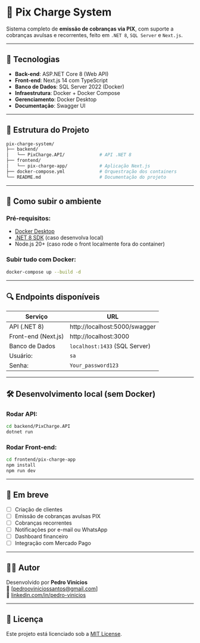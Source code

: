 # 💸 Pix Charge System

Sistema completo de **emissão de cobranças via PIX**, com suporte a cobranças avulsas e recorrentes, feito em `.NET 8`, `SQL Server` e `Next.js`.

---

## 🚀 Tecnologias

- **Back-end**: ASP.NET Core 8 (Web API)
- **Front-end**: Next.js 14 com TypeScript
- **Banco de Dados**: SQL Server 2022 (Docker)
- **Infraestrutura**: Docker + Docker Compose
- **Gerenciamento**: Docker Desktop
- **Documentação**: Swagger UI

---

## 📁 Estrutura do Projeto

```bash
pix-charge-system/
├── backend/
│   └── PixCharge.API/             # API .NET 8
├── frontend/
│   └── pix-charge-app/            # Aplicação Next.js
├── docker-compose.yml             # Orquestração dos containers
└── README.md                      # Documentação do projeto
```

---

## 🐳 Como subir o ambiente

### Pré-requisitos:

- [Docker Desktop](https://www.docker.com/products/docker-desktop)
- [.NET 8 SDK](https://dotnet.microsoft.com/en-us/download/dotnet/8.0) (caso desenvolva local)
- Node.js 20+ (caso rode o front localmente fora do container)

### Subir tudo com Docker:

```bash
docker-compose up --build -d
```

---

## 🔍 Endpoints disponíveis

| Serviço        | URL                        |
|----------------|----------------------------|
| API (.NET 8)   | http://localhost:5000/swagger |
| Front-end (Next.js) | http://localhost:3000 |
| Banco de Dados | `localhost:1433` (SQL Server) |
| Usuário:       | `sa`                        |
| Senha:         | `Your_password123`         |

---

## 🛠️ Desenvolvimento local (sem Docker)

### Rodar API:

```bash
cd backend/PixCharge.API
dotnet run
```

### Rodar Front-end:

```bash
cd frontend/pix-charge-app
npm install
npm run dev
```

---

## 📌 Em breve

- [ ] Criação de clientes
- [ ] Emissão de cobranças avulsas PIX
- [ ] Cobranças recorrentes
- [ ] Notificações por e-mail ou WhatsApp
- [ ] Dashboard financeiro
- [ ] Integração com Mercado Pago

---

## 🧑‍💻 Autor

Desenvolvido por **Pedro Vinícios**  
📧 [pedrooviniciossantos@gmail.com]  
🔗 [linkedin.com/in/pedro-vinicios](https://linkedin.com)

---

## 📄 Licença

Este projeto está licenciado sob a [MIT License](LICENSE).